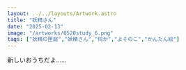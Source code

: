 ```yaml
---
layout: ../../layouts/Artwork.astro
title: "妖精さん"
date: "2025-02-13"
image: "/artworks/0520study_6.png"
tags: ["妖精の匣庭","妖精さん","伺か","よそのこ","かんたん絵"]
---
```


新しいおうちだよ……
